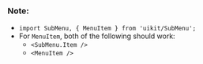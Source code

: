 ### Note:

- `import SubMenu, { MenuItem } from 'uikit/SubMenu';`
- For `MenuItem`, both of the following should work:
  - `<SubMenu.Item />`
  - `<MenuItem />`
